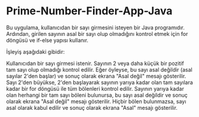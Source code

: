 # Prime-Number-Finder-App-Java
Bu uygulama, kullanıcıdan bir sayı girmesini isteyen bir Java programıdır. Ardından, girilen sayının asal bir sayı olup olmadığını kontrol etmek için for döngüsü ve if-else yapısı kullanır.


İşleyiş aşağıdaki gibidir:

Kullanıcıdan bir sayı girmesi istenir.
Sayının 2 veya daha küçük bir pozitif tam sayı olup olmadığı kontrol edilir. Eğer öyleyse, bu sayı asal değildir (asal sayılar 2'den başlar) ve sonuç olarak ekrana "Asal değil" mesajı gösterilir.
Sayı 2'den büyükse, 2'den başlayarak sayının yarıya kadar olan tam sayılara kadar bir for döngüsü ile tüm bölenleri kontrol edilir.
Sayının yarıya kadar olan herhangi bir tam sayı böleni bulunursa, bu sayı asal değildir ve sonuç olarak ekrana "Asal değil" mesajı gösterilir.
Hiçbir bölen bulunmazsa, sayı asal olarak kabul edilir ve sonuç olarak ekrana "Asal" mesajı gösterilir.
